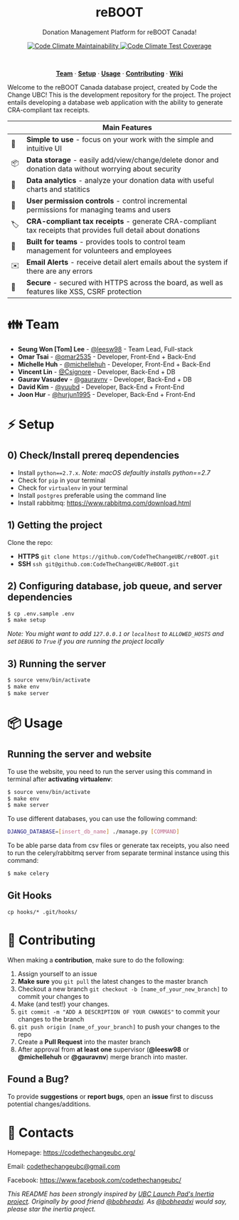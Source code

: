 <h1 align="center">
  reBOOT
</h1>

<p align="center">
  Donation Management Platform for reBOOT Canada!
</p>


<p align="center">
  <a href="https://codeclimate.com/github/CodeTheChangeUBC/reBOOT/maintainability">
    <img src="https://api.codeclimate.com/v1/badges/04db8a89d03f899cb0c5/maintainability"
      alt="Code Climate Maintainability" />
  </a>
  <a href="https://codeclimate.com/github/CodeTheChangeUBC/reBOOT/test_coverage">
    <img src="https://api.codeclimate.com/v1/badges/04db8a89d03f899cb0c5/test_coverage"
      alt="Code Climate Test Coverage" />
  </a>
</p>
<br>

<p align="center">
  <a href="#family-team"><strong>Team</strong></a> · 
  <a href="#zap-setup"><strong>Setup</strong></a> · 
  <a href="#package-usage"><strong>Usage</strong></a> · 
  <a href="#santa-contributing"><strong>Contributing</strong></a> · 
  <a href="https://github.com/CodeTheChangeUBC/reBOOT/wiki"><strong>Wiki</strong></a>
</p>

Welcome to the reBOOT Canada database project, created by Code the Change UBC! This is the development repository for the project. The project entails developing a database web application with the ability to generate CRA-compliant tax receipts.

|   | Main Features  |
----|-----------------
🚀  | **Simple to use** - focus on your work with the simple and intuitive UI
📦  | **Data storage** - easily add/view/change/delete donor and donation data without worrying about security
🍰  | **Data analytics** - analyze your donation data with useful charts and statitics
🛂  | **User permission controls** - control incremental permissions for managing teams and users
🏷  | **CRA-compliant tax receipts** - generate CRA-compliant tax receipts that provides full detail about donations
👥  | **Built for teams** - provides tools to control team management for volunteers and employees
✉️  | **Email Alerts** - receive detail alert emails about the system if there are any errors
🔑  | **Secure** - secured with HTTPS across the board, as well as features like XSS, CSRF protection

# :family: Team

- **Seung Won [Tom] Lee** - [@leesw98](https://github.com/leesw98) - Team Lead, Full-stack
- **Omar Tsai** - [@omar2535](https://github.com/omar2535) - Developer, Front-End + Back-End
- **Michelle Huh** - [@michellehuh](https://github.com/michellehuh) - Developer, Front-End + Back-End
- **Vincent Lin** - [@Csignore](https://github.com/Csignore) - Developer, Back-End + DB
- **Gaurav Vasudev** - [@gauravnv](https://github.com/gauravnv) - Developer, Back-End + DB
- **David Kim** - [@yuubd](https://github.com/yuubd) - Developer, Back-End + Front-End
- **Joon Hur** - [@hurjun1995](https://github.com/hurjun1995) - Developer, Back-End + Front-End

# :zap: Setup

## 0) Check/Install prereq dependencies

- Install `python==2.7.x`. _Note: macOS defaultly installs python==2.7_ 
- Check for `pip` in your terminal
- Check for `virtualenv` in your terminal
- Install `postgres` preferable using the command line
- Install rabbitmq: https://www.rabbitmq.com/download.html

## 1) Getting the project

Clone the repo:

- **HTTPS** `git clone https://github.com/CodeTheChangeUBC/reBOOT.git`
- **SSH** `ssh git@github.com:CodeTheChangeUBC/ReBOOT.git`

## 2) Configuring database, job queue, and server dependencies

``` bash
$ cp .env.sample .env
$ make setup
```

_Note: You might want to add `127.0.0.1` or `localhost` to `ALLOWED_HOSTS` and set `DEBUG` to `True` if you are running the project locally_

## 3) Running the server
```bash
$ source venv/bin/activate
$ make env
$ make server
```

# :package: Usage

## Running the server and website

To use the website, you need to run the server using this command in terminal after **activating virtualenv**:

```bash
$ source venv/bin/activate
$ make env
$ make server
```

To use different databases, you can use the following command:

```bash
DJANGO_DATABASE=[insert_db_name] ./manage.py [COMMAND]
```

To be able parse data from csv files or generate tax receipts, you also need to run the celery/rabbitmq server from separate terminal instance using this command:

```bash
$ make celery
```

## Git Hooks

`cp hooks/* .git/hooks/`

# :santa: Contributing

When making a **contribution**, make sure to do the following:

1. Assign yourself to an issue
2. **Make sure** you `git pull` the latest changes to the master branch
3. Checkout a new branch `git checkout -b [name_of_your_new_branch]` to commit your changes to
4. Make (and test!) your changes.
5. `git commit -m "ADD A DESCRIPTION OF YOUR CHANGES"` to commit your changes to the branch
6. `git push origin [name_of_your_branch]` to push your changes to the repo
7. Create a **Pull Request** into the master branch
8. After approval from **at least one** supervisor (**@leesw98** or **@michellehuh** or **@gauravnv**) merge branch into master.

## Found a Bug?

To provide **suggestions** or **report bugs**, open an **issue** first to discuss potential changes/additions.

# :bell: Contacts

Homepage: https://codethechangeubc.org/

Email: codethechangeubc@gmail.com

Facebook: https://www.facebook.com/codethechangeubc/

_This README has been strongly inspired by [UBC Launch Pad's Inertia project](https://github.com/ubclaunchpad/inertia). Originally by good friend [@bobheadxi](https://github.com/bobheadxi). As [@bobheadxi](https://github.com/bobheadxi) would say, please star the inertia project._
